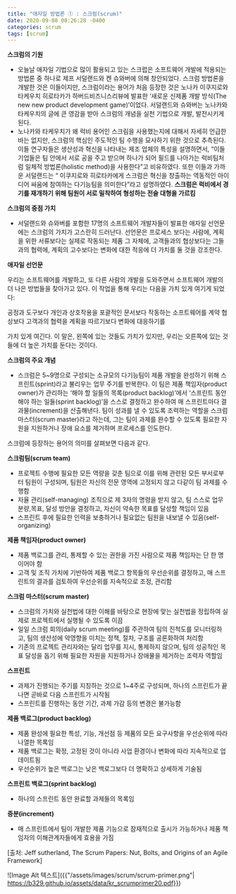 ```yaml
---
title: "애자일 방법론 ① : 스크럼(scrum)"
date: 2020-09-08 08:26:28 -0400
categories: scrum
tags: [scrum]
---
```


**스크럼의 기원**

- 오늘날 애자일 기법으로 많이 활용되고 있는 스크럽은 소프트웨어 개발에 적용되는 방법론 중 하나로 제프 서덜랜드와 켄 슈와버에 의해 창안되었다. 스크럼 방법론을 개발한 것은 이들이지만, 스크럼이라는 용어가 처음 등장한 것은 노나카 이쿠지로와 타케우치 히로타카가 하버드비즈니스리뷰에 발표한 ‘새로운 신제품 개발 방식(The new new product development game)’이었다. 서덜랜드와 슈와버는 노나카와 타케우치의 글에 큰 영감을 받아 스크럼의 개념을 실천 기법으로 개발, 발전시키게 된다.
- 노나카와 타케우치가 왜 럭비 용어인 스크림을 사용했는지에 대해서 자세히 언급한 바는 없지만, 스크럼의 핵심인 주도적인 팀 수행을 묘사하기 위한 것으로 추측된다. 이들 연구자들은  생산성과 혁신을 나타내는 제조 업체의 특성을 설명하면서, “이들 기업들은 팀 안에서 서로 공을 주고 받으며 하나가 되어 필드를 나아가는 럭비팀처럼 일체적 방법론(holistic method)을 사용한다”고 비유하였다. 또한 이들과 가까운 서덜랜드는 “ 이쿠지로와 히로타카에게 스크럼은 혁신을 창출하는 역동적인 아이디어 싸움에 참여하는 다기능팀을 의미한다”라고 설명하였다. 
  **스크럼은 럭비에서 경기를 재개하기 위해 팀원이 서로 밀착하여 형성하는 전술 대형을 가르킴**


**스크럼의 중점 가치**

- 서덜랜드와 슈와버를 포함한 17명의 소프트웨어 개발자들이 발표한 애자일 선언문에는 스크럼의 가치가 고스란히 드러난다. 선언문은 프로세스 보다는 사람에, 계획을 위한 서류보다는 실제로 작동되는 제품 그 자체에, 고객들과의 협상보다는 그들과의 협력에, 계획의 고수보다는 변화에 대한 적응에 더 가치를 둘 것을 강조한다.

**애자일 선언문**
  
우리는 소프트웨어를 개발하고, 또 다른 사람의 개발을
도와주면서 소프트웨어 개발의 더 나은 방법들을 찾아가고
있다. 이 작업을 통해 우리는 다음을 가치 있게 여기게 되었다:

공정과 도구보다 개인과 상호작용을
포괄적인 문서보다 작동하는 소프트웨어를
계약 협상보다 고객과의 협력을
계획을 따르기보다 변화에 대응하기를

가치 있게 여긴다. 이 말은, 왼쪽에 있는 것들도 가치가 있지만,
우리는 오른쪽에 있는 것들에 더 높은 가치를 둔다는 것이다.

**스크럼의 주요 개념**

- 스크럼은 5~9명으로 구성되는 소규모의 다기능팀이 제품 개발을 완성하기 위해 스프린트(sprint)라고 불리우는 업무 주기를 반복한다. 이 팀은 제품 책임자(product owner)가 관리하는 ‘해야 할 일들의 목록(product backlog)’에서 ‘스프린트 동안 해야 하는 일들(sprint backlog)’을 스스로 결정하고 완수하여 매 스프린트마다 결과물(increment)을 산출해낸다. 팀이 성과를 낼 수 있도록 조력하는 역할을 스크럼 마스터(scrum master)라고 하는데, 그는 팀이 과제를 완수할 수 있도록 필요한 자원을 지원하거나 장애 요소를 제거하며 프로세스를 인도한다.

스크럼에 등장하는 용어의 의미를 살펴보면 다음과 같다.

**스크럼팀(scrum team)**

- 프로젝트 수행에 필요한 모든 역량을 갖춘 팀으로 이를 위해 관련된 모든 부서로부터 팀원이 구성되며, 팀원은 자신의 전문 영역에 고정되지 않고 다같이 팀 과제를 수행함
- 자율 관리(self-managing) 조직으로 제 3자의 명령을 받지 않고, 팀 스스로 업무 분량,목표, 달성 방안을 결정하고, 자신이 약속한 목표를 달성할 책임이 있음
- 스프린트 후에 필요한 인력을 보충하거나 필요없는 팀원을 내보낼 수 있음(self-organizing)
    
**제품 책임자(product owner)**

- 제품 백로그를 관리, 통제할 수 있는 권한을 가진 사람으로 제품 책임자는 단 한 명이어야 함
- 고객 및 조직 가치에 기반하여 제품 백로그 항목들의 우선순위를 결정하고, 매 스프린트의 결과를 검토하여 우선순위를 지속적으로 조정, 관리함

**스크럼 마스터(scrum master)**

- 스크럼의 가치와 실천법에 대한 이해를 바탕으로 현장에 맞는 실천법을 정립하여 실제로 프로젝트에서 실행될 수 있도록 이끔
- 일일 스크럼 회의(daily scrum meeting)를 주관하여 팀의 진척도를 모니터링하고, 팀의 생산성에 악영향을 미치는 정책, 절차, 구조를 공론화하여 처리함
- 기존의 프로젝트 관리자와는 달리 업무를 지시, 통제하지 않으며, 팀의 성공적인 목표 달성을 돕기 위해 필요한 자원을 지원하거나 장애물을 제거하는 조력자 역할임

**스프린트**

- 과제가 진행되는 주기를 지칭하는 것으로 1~4주로 구성되며, 하나의 스프린트가 끝나면 곧바로 다음 스프린트가 시작됨
- 스프린트를 진행하는 동안 기간, 과제 가감 등의 변경은 불가능함

**제품 백로그(product backlog)**

- 제품 완성에 필요한 특성, 기능, 개선점 등 제품의 모든 요구사항을 우선순위에 따라 나열한 목록임
- 제품 백로그는 확정, 고정된 것이 아니라 사업 환경이나 변화에 따라 지속적으로 업데이트됨
- 우선순위가 높은 백로그는 낮은 백로그보다 더 명확하고 상세하게 기술됨

**스프린트 백로그(sprint backlog)**
- 하나의 스프린트 동안 완료할 과제들의 목록임

**증분(increment)**
- 매 스프린트에서 팀이 개발한 제품 기능으로 잠재적으로 출시가 가능하거나 제품 책임자의 이해관계자들에게 효용을 가짐

[출처: Jeff sutherland, The Scrum Papers: Nut, Bolts, and Origins of an Agile Framework]

![Image Alt 텍스트]({{"/assets/images/scrum/scrum-primer.png"| https://b329.github.io/assets/data/kr_scrumprimer20.pdf}})


[jekyll-docs]: https://jekyllrb.com/docs/home
[jekyll-gh]:   https://github.com/b329/springboot2.git
[jekyll-talk]: https://talk.jekyllrb.com/
